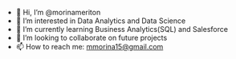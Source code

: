 - 👋 Hi, I’m @morinameriton
- 👀 I’m interested in Data Analytics and Data Science
- 🌱 I’m currently learning Business Analytics(SQL) and Salesforce
- 💞️ I’m looking to collaborate on future projects
- 📫 How to reach me: mmorina15@gmail.com

<!---
morinameriton/morinameriton is a ✨ special ✨ repository because its `README.md` (this file) appears on your GitHub profile.
You can click the Preview link to take a look at your changes.
--->
